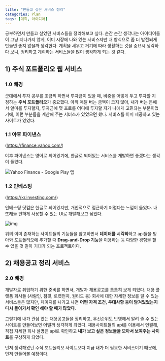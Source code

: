 ```yaml
---
title: "만들고 싶은 서비스 정리"
categories: Plan
tags: [계획, 아이디어]
---
```


공부하면서 만들고 싶었던 서비스들을 정리해보고 싶다. 순간 순간 생각나는 아이디어들이 그냥 지나가지 않게, 이미 시장에 나와 있는 서비스지만 내 방식으로 좀 더 발전되게 만들면 좋지 않을까 생각한다. 계획을 세우고 거기에 따라 생활하는 것을 중요시 생각하다 보니, 정리하고 계획하는 서비스들을 많이 생각하게 되는 것 같다.

## 1) 주식 포트폴리오 웹 서비스

### 1.0 배경

군대에서 투자 공부를 조금씩 하면서 투자금이 있을 때, 비중을 어떻게 두고 투자할 지 정하는 <b>주식 포트폴리오</b>가 중요했다. 아직 매달 버는 금액이 크지 않아, 내가 버는 돈에서 얼마를 투자할지, 투자금에 몇 프로를 어디에 투자할 지가 나에게 고민되는 부분이었기에, 이런 부분들을 계산해 주는 서비스가 있었으면 했다. 서비스를 이미 제공하고 있는 사이트가 있었다.

### 1.1 야후 파이낸스

(https://finance.yahoo.com/)

야후 파이낸스는 영어로 되어있기에, 한글로 되어있는 서비스를 개발하면 좋겠다는 생각이 들었다.

![Yahoo Finance - Google Play 앱](https://encrypted-tbn0.gstatic.com/images?q=tbn:ANd9GcRXhag0aHj8UXDUqOD6rephxkmbWoaAhgi_eg&usqp=CAU)

### 1.2 인베스팅

(https://kr.investing.com/)

인베스팅 닷컴은 한글로 되어있지만, 개인적으로 접근하기 어렵다는 느낌이 들었다. 내 또래들 편하게 사용할 수 있는 UI로 개발해보고 싶었다.

![img](https://blog.kakaocdn.net/dn/bXWdb3/btrKGykvvgI/76SeGh8OOmqmRrtlMVFeIk/img.png)

위의 이미 존재하는 사이트들의 기능들을 참고하면서 **데이터를 시각화**하고 api들을 받아와 포트폴리오에 추가할 때 **Drag-and-Drop 기능**을 이용하는 등 다양한 경험을 할 수 있을 것 같아 기대가 되는 프로젝트이다.



## 2) 채용공고 정리 서비스



### 2.0 배경

개발자로 취업하기 위한 준비를 하면서, 개발자 채용공고를 틈틈히 보게 되었다. 채용 플랫폼 회사들 (사람인, 점핏, 로켓펀치, 원티드 등) 회사에 대한 자세한 정보를 알 수 있는 서비스들은 많지만, 페이지를 나가고 나면 **어떤 자격 조건, 우대사항 등이 담겨있었는지 다시 돌아가서 확인 해야 할 때가 많았다**.

그렇기에 내가 관심 있는 채용공고들을 정리하고, 우선순위도 반영해서 알려 줄 수 있는 사이트를 만들어보면 어떨까 생각하게 되었다. 채용사이트들의 api를 이용해서 연결해, 직접 자세한 회사 설명은 api로 확인하고 <b>내가 보고 싶은 정보들을 모아서 보여주는 사이트</b>를 구상하게 되었다.

먼저 생각해왔던 주식 포트폴리오 사이트보다 지금 내가 더 필요한 서비스이기 때문에, 먼저 만들어볼 예정이다.

